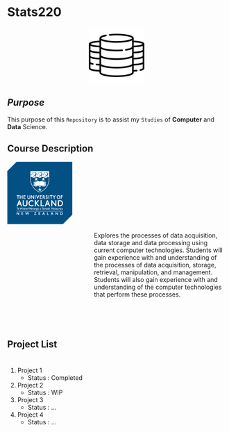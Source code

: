 
# **Stats220**

<center> 

![](assets/big-data.png)
</center>

## *Purpose*    

This purpose of this `Repository` is to assist my `Studies` of **Computer** and **Data** Science.


## **Course Description**

[![](assets/University_of_Auckland_logo.png)](https://courseoutline.auckland.ac.nz/dco/course/STATS/220/1233)

<p style="margin-left:200px;"> 
Explores the processes of data acquisition, data storage and data processing using current computer technologies. Students will gain experience with and understanding of the processes of data acquisition, storage, retrieval, manipulation, and management. Students will also gain experience with and understanding of the computer technologies that perform these processes. 
</p>
  
<br /> 
<br />
</br> 

## Project List 

# 


1. Project 1 
    - Status : Completed
2. Project 2 
    - Status : WIP
3. Project 3 
    - Status : ...
4. Project 4 
    - Status : ... 
 
  

